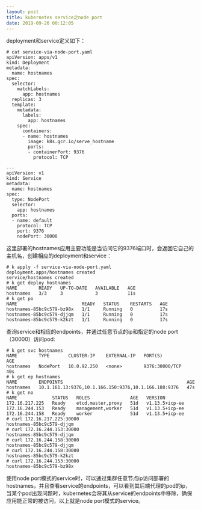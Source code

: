 ```yaml
---
layout: post
title: kubernetes service之node port
date: 2019-09-26 00:12:05
---
```


deployment和service定义如下：

```
# cat service-via-node-port.yaml
apiVersion: apps/v1
kind: Deployment
metadata:
  name: hostnames
spec:
  selector:
    matchLabels:
      app: hostnames
  replicas: 3
  template:
    metadata:
      labels:
        app: hostnames
    spec:
      containers:
      - name: hostnames
        image: k8s.gcr.io/serve_hostname
        ports:
        - containerPort: 9376
          protocol: TCP

---
apiVersion: v1
kind: Service
metadata:
  name: hostnames
spec:
  type: NodePort
  selector:
    app: hostnames
  ports:
  - name: default
    protocol: TCP
    port: 9376
    nodePort: 30000
```

这里部署的hostnames应用主要功能是当访问它的9376端口时，会返回它自己的主机名，创建相应的deployment和service：

```
# k apply -f service-via-node-port.yaml
deployment.apps/hostnames created
service/hostnames created
# k get deploy hostnames
NAME        READY   UP-TO-DATE   AVAILABLE   AGE
hostnames   3/3     3            3           11s
# k get po
NAME                        READY   STATUS    RESTARTS   AGE
hostnames-85bc9c579-bz98x   1/1     Running   0          17s
hostnames-85bc9c579-djjqm   1/1     Running   0          17s
hostnames-85bc9c579-k2kzt   1/1     Running   0          17s
```

查询service和相应的endpoints，并通过任意节点的ip和指定的node port（30000）访问pod:

```
# k get svc hostnames
NAME        TYPE       CLUSTER-IP    EXTERNAL-IP   PORT(S)          AGE
hostnames   NodePort   10.0.92.250   <none>        9376:30000/TCP   40s
# k get ep hostnames
NAME        ENDPOINTS                                              AGE
hostnames   10.1.161.13:9376,10.1.166.150:9376,10.1.166.188:9376   47s
# k get no
NAME             STATUS   ROLES               AGE   VERSION
172.16.217.225   Ready    etcd,master,proxy   51d   v1.13.5+icp-ee
172.16.244.153   Ready    management,worker   51d   v1.13.5+icp-ee
172.16.244.158   Ready    worker              51d   v1.13.5+icp-ee
# curl 172.16.217.225:30000
hostnames-85bc9c579-djjqm
# curl 172.16.244.153:30000
hostnames-85bc9c579-djjqm
# curl 172.16.244.158:30000
hostnames-85bc9c579-djjqm
# curl 172.16.244.158:30000
hostnames-85bc9c579-k2kzt
# curl 172.16.244.153:30000
hostnames-85bc9c579-bz98x
```

使用node port模式的service时，可以通过集群任意节点ip访问部署的hostnames，并且查看service的endpoints，可以看到其后端代理的pod的ip，当某个pod出现问题时，kubernetes会将其从service的endpoints中移除，确保应用能正常的被访问，以上就是node port模式的service。

